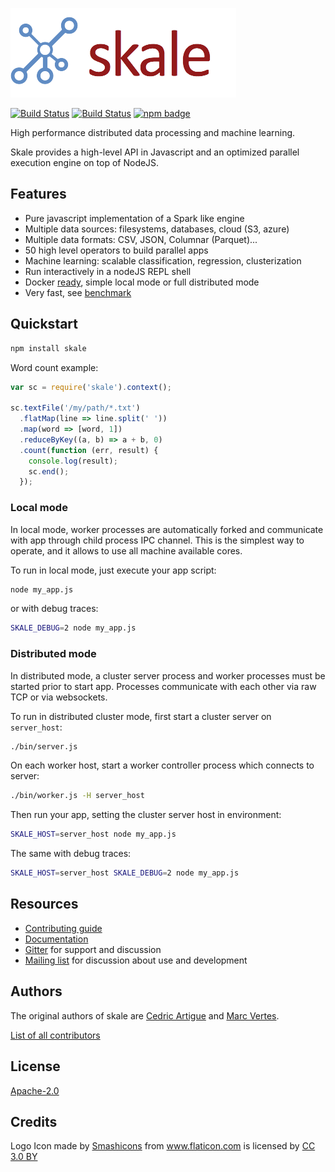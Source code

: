 ![logo](docs/images/logo-skale.png)

[![Build Status](https://travis-ci.org/skale-me/skale.svg?branch=master)](https://travis-ci.org/skale-me/skale)
[![Build Status](https://ci.appveyor.com/api/projects/status/github/skale-me/skale?svg=true)](https://ci.appveyor.com/project/skaleme/skale)
[![npm badge](https://img.shields.io/npm/v/skale.svg)](https://www.npmjs.com/package/skale)


High performance distributed data processing and machine learning.

Skale provides a high-level API in Javascript and an optimized
parallel execution engine on top of NodeJS.

## Features
* Pure javascript implementation of a Spark like engine
* Multiple data sources: filesystems, databases, cloud (S3, azure)
* Multiple data formats: CSV, JSON, Columnar (Parquet)...
* 50 high level operators to build parallel apps
* Machine learning: scalable classification, regression, clusterization
* Run interactively in a nodeJS REPL shell
* Docker [ready](docker/), simple local mode or full distributed mode
* Very fast, see [benchmark](benchmark/)

## Quickstart
```sh
npm install skale
```

Word count example: 

```javascript
var sc = require('skale').context();

sc.textFile('/my/path/*.txt')
  .flatMap(line => line.split(' '))
  .map(word => [word, 1])
  .reduceByKey((a, b) => a + b, 0)
  .count(function (err, result) {
    console.log(result);
    sc.end();
  });
```

### Local mode
In local mode, worker processes are automatically forked and
communicate with app through child process IPC channel. This is
the simplest way to operate, and it allows to use all machine
available cores.

To run in local mode, just execute your app script:
```sh
node my_app.js
```

or with debug traces:
```sh
SKALE_DEBUG=2 node my_app.js
```

### Distributed mode
In distributed mode, a cluster server process and worker processes
must be started prior to start app. Processes communicate with each
other via raw TCP or via websockets.

To run in distributed cluster mode, first start a cluster server
on `server_host`:
```sh
./bin/server.js
```

On each worker host, start a worker controller process which connects
to server:
```sh
./bin/worker.js -H server_host
```

Then run your app, setting the cluster server host in environment:
```sh
SKALE_HOST=server_host node my_app.js
```

The same with debug traces:
```sh
SKALE_HOST=server_host SKALE_DEBUG=2 node my_app.js
```

## Resources

* [Contributing guide](CONTRIBUTING.md)
* [Documentation](https://skale-me.github.io/skale)
* [Gitter](https://gitter.im/skale-me/skale-engine) for support and
  discussion
* [Mailing list](https://groups.google.com/forum/#!forum/skale)
  for discussion about use and development

## Authors

The original authors of skale are [Cedric Artigue](https://github.com/CedricArtigue) and [Marc Vertes](https://github.com/mvertes).

[List of all
contributors](https://github.com/skale-me/skale/graphs/contributors)

## License

[Apache-2.0](LICENSE)

## Credits

<div>Logo Icon made by <a href="https://www.flaticon.com/authors/smashicons" title="Smashicons">Smashicons</a> from <a href="https://www.flaticon.com/" title="Flaticon">www.flaticon.com</a> is licensed by <a href="http://creativecommons.org/licenses/by/3.0/" title="Creative Commons BY 3.0" target="_blank">CC 3.0 BY</a></div>

